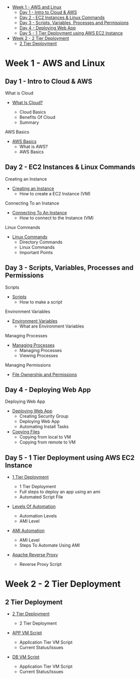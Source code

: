 

- [Week 1 - AWS and Linux](#week-1---aws-and-linux)
  - [Day 1 - Intro to Cloud \& AWS](#day-1---intro-to-cloud--aws)
  - [Day 2 - EC2 Instances \& Linux Commands](#day-2---ec2-instances--linux-commands)
  - [Day 3 - Scripts, Variables, Processes and Permissions](#day-3---scripts-variables-processes-and-permissions)
  - [Day 4 - Deploying Web App](#day-4---deploying-web-app)
  - [Day 5 - 1 Tier Deployment using AWS EC2 Instance](#day-5---1-tier-deployment-using-aws-ec2-instance)
- [Week 2 - 2 Tier Deployment](#week-2---2-tier-deployment)
  - [2 Tier Deployment](#2-tier-deployment)


# Week 1 - AWS and Linux
## Day 1 - Intro to Cloud & AWS

What is Cloud
- [What Is Cloud?](<Week 1/Day 1/What-is-Cloud>)
    
    - Cloud Basics
    - Benefits Of Cloud
    - Summary

AWS Basics
- [AWS Basics](<Week 1/Day 1/AWS-Basics>)
    - What is AWS?
    - AWS Basics 



## Day 2 - EC2 Instances & Linux Commands

Creating an Instance
- [Creating an Instance](<Week 1/Day 2/AWS-EC2-Instance/Creating-an-EC2-Instance>)
    - How to create a EC2 Instance (VM)

Connecting To an Instance   
- [Connecting To An Instance](<Week 1/Day 2/AWS-EC2-Instance/Connecting to an Instance>)
    - How to connect to the Instance (VM)

Linux Commands  
- [Linux Commands](<Week 1/Day 2/Linux Commands>)
    - Directory Commands
    - Linux Commands
    - Important Points 


## Day 3 - Scripts, Variables, Processes and Permissions
Scripts
- [Scripts](<Week 1/Day 3/Scripts>)
  - How to make a script 

Environment Variables
- [Environment Variables](<Week 1/Day 3/Environment Variables>)
  - What are Environment Variables 

Managing Processes  
- [Managing Processes](<Week 1/Day 3/Managing Processes>)
  - Managing Processes
  - Viewing Processes

Managing Permissions
- [File Ownership and Permissions](<Week 1/Day 3/File Ownership and Permissions>)

## Day 4 - Deploying Web App
Deploying Web App
- [Deploying Web App](<Week 1/Day 4/Deploying Web App>)
  - Creating Security Group
  - Deploying Web App
  - Automating Install Tasks  
- [Copying Files](<Week 1/Day 4/Copying Files>)
  - Copying from local to VM
  - Copying from remote to VM 

## Day 5 - 1 Tier Deployment using AWS EC2 Instance
- [1 Tier Deployment](<Week 1/Day 5/1 Tier Deployment>)
  - 1 Tier Deployment
  - Full steps to deploy an app using an ami
  - Automated Script File

- [Levels Of Automation](<Week 1/Day 5/Levels of Automation>)
  - Automation Levels
  - AMI Level 

- [AMI Automation](<Week 1/Day 5/AMI Automation>)
  - AMI Level
  - Steps To Automate Using AMI

- [Apache Reverse Proxy](<Week 1/Day 5/Apache Reverse Proxy>)
  - Reverse Proxy Script

# Week 2 - 2 Tier Deployment
## 2 Tier Deployment
- [2 Tier Deployment](<Week 2/2 Tier Deployment>)
  - 2 Tier Deployment
  
- [APP VM Script](<Week 2/App VM>)
  - Application Tier VM Script
  - Current Status/Issues 

- [DB VM Script](<Week 2/DB VM>)
  - Application Tier VM Script
  - Current Status/Issues 
<!-- ![Screenshot-vs-code-contents](readme-images/Screenshot-vs-code-contents.png)  -->

<!-- ## How to change directory in Linux

Change directory using this command: `cd <directory>`

Change directory using this command: 
```
cd <directory>
<other commands>

``` -->